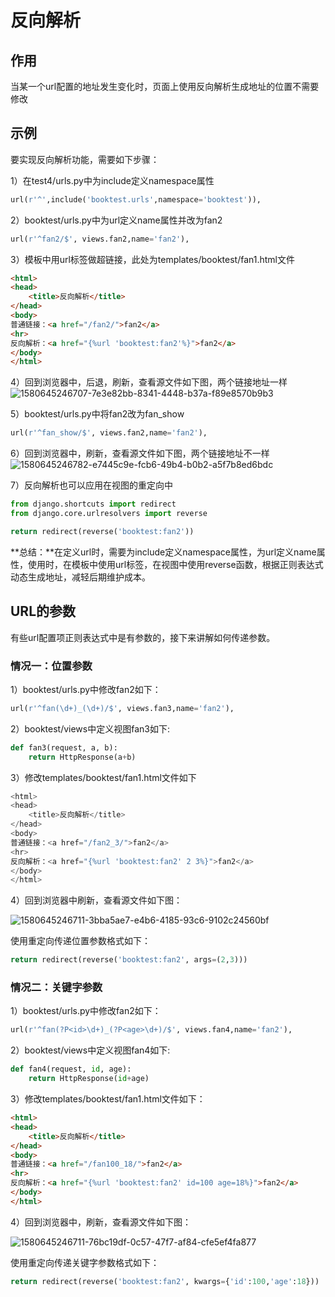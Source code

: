 # 反向解析

## 作用

当某一个url配置的地址发生变化时，页面上使用反向解析生成地址的位置不需要修改



## 示例

要实现反向解析功能，需要如下步骤：

1）在test4/urls.py中为include定义namespace属性

~~~ python
url(r'^',include('booktest.urls',namespace='booktest')),
~~~



2）booktest/urls.py中为url定义name属性并改为fan2

~~~ python
url(r'^fan2/$', views.fan2,name='fan2'),
~~~



3）模板中用url标签做超链接，此处为templates/booktest/fan1.html文件

~~~ html
<html>
<head>
    <title>反向解析</title>
</head>
<body>
普通链接：<a href="/fan2/">fan2</a>
<hr>
反向解析：<a href="{%url 'booktest:fan2'%}">fan2</a>
</body>
</html>
~~~



4）回到浏览器中，后退，刷新，查看源文件如下图，两个链接地址一样![1580645246707-7e3e82bb-8341-4448-b37a-f89e8570b9b3](D:\Note\python\Django\图片\1580645246707-7e3e82bb-8341-4448-b37a-f89e8570b9b3.png)



5）booktest/urls.py中将fan2改为fan_show

~~~ python
url(r'^fan_show/$', views.fan2,name='fan2'),
~~~



6）回到浏览器中，刷新，查看源文件如下图，两个链接地址不一样![1580645246782-e7445c9e-fcb6-49b4-b0b2-a5f7b8ed6bdc](D:\Note\python\Django\图片\1580645246782-e7445c9e-fcb6-49b4-b0b2-a5f7b8ed6bdc.png)



7）反向解析也可以应用在视图的重定向中

~~~ python
from django.shortcuts import redirect
from django.core.urlresolvers import reverse

return redirect(reverse('booktest:fan2'))
~~~

**总结：**在定义url时，需要为include定义namespace属性，为url定义name属性，使用时，在模板中使用url标签，在视图中使用reverse函数，根据正则表达式动态生成地址，减轻后期维护成本。



## URL的参数

有些url配置项正则表达式中是有参数的，接下来讲解如何传递参数。

### 情况一：位置参数

1）booktest/urls.py中修改fan2如下：

~~~ python
url(r'^fan(\d+)_(\d+)/$', views.fan3,name='fan2'),
~~~



2）booktest/views中定义视图fan3如下:

~~~ python
def fan3(request, a, b):
    return HttpResponse(a+b)
~~~



3）修改templates/booktest/fan1.html文件如下

~~~ python
<html>
<head>
    <title>反向解析</title>
</head>
<body>
普通链接：<a href="/fan2_3/">fan2</a>
<hr>
反向解析：<a href="{%url 'booktest:fan2' 2 3%}">fan2</a>
</body>
</html>
~~~



4）回到浏览器中刷新，查看源文件如下图：

![1580645246711-3bba5ae7-e4b6-4185-93c6-9102c24560bf](D:\Note\python\Django\图片\1580645246711-3bba5ae7-e4b6-4185-93c6-9102c24560bf.png)

使用重定向传递位置参数格式如下：

~~~ python
return redirect(reverse('booktest:fan2', args=(2,3)))
~~~



### 情况二：关键字参数

1）booktest/urls.py中修改fan2如下：

~~~ python
url(r'^fan(?P<id>\d+)_(?P<age>\d+)/$', views.fan4,name='fan2'),
~~~



2）booktest/views中定义视图fan4如下:

~~~ python
def fan4(request, id, age):
    return HttpResponse(id+age)
~~~



3）修改templates/booktest/fan1.html文件如下：

~~~ html
<html>
<head>
    <title>反向解析</title>
</head>
<body>
普通链接：<a href="/fan100_18/">fan2</a>
<hr>
反向解析：<a href="{%url 'booktest:fan2' id=100 age=18%}">fan2</a>
</body>
</html>
~~~



4）回到浏览器中，刷新，查看源文件如下图：

![1580645246711-76bc19df-0c57-47f7-af84-cfe5ef4fa877](D:\Note\python\Django\图片\1580645246711-76bc19df-0c57-47f7-af84-cfe5ef4fa877.png)

使用重定向传递关键字参数格式如下：

~~~ python
return redirect(reverse('booktest:fan2', kwargs={'id':100,'age':18}))
~~~

